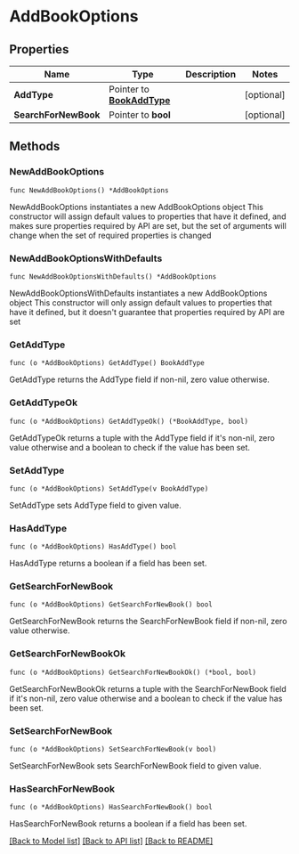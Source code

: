 # AddBookOptions

## Properties

Name | Type | Description | Notes
------------ | ------------- | ------------- | -------------
**AddType** | Pointer to [**BookAddType**](BookAddType.md) |  | [optional] 
**SearchForNewBook** | Pointer to **bool** |  | [optional] 

## Methods

### NewAddBookOptions

`func NewAddBookOptions() *AddBookOptions`

NewAddBookOptions instantiates a new AddBookOptions object
This constructor will assign default values to properties that have it defined,
and makes sure properties required by API are set, but the set of arguments
will change when the set of required properties is changed

### NewAddBookOptionsWithDefaults

`func NewAddBookOptionsWithDefaults() *AddBookOptions`

NewAddBookOptionsWithDefaults instantiates a new AddBookOptions object
This constructor will only assign default values to properties that have it defined,
but it doesn't guarantee that properties required by API are set

### GetAddType

`func (o *AddBookOptions) GetAddType() BookAddType`

GetAddType returns the AddType field if non-nil, zero value otherwise.

### GetAddTypeOk

`func (o *AddBookOptions) GetAddTypeOk() (*BookAddType, bool)`

GetAddTypeOk returns a tuple with the AddType field if it's non-nil, zero value otherwise
and a boolean to check if the value has been set.

### SetAddType

`func (o *AddBookOptions) SetAddType(v BookAddType)`

SetAddType sets AddType field to given value.

### HasAddType

`func (o *AddBookOptions) HasAddType() bool`

HasAddType returns a boolean if a field has been set.

### GetSearchForNewBook

`func (o *AddBookOptions) GetSearchForNewBook() bool`

GetSearchForNewBook returns the SearchForNewBook field if non-nil, zero value otherwise.

### GetSearchForNewBookOk

`func (o *AddBookOptions) GetSearchForNewBookOk() (*bool, bool)`

GetSearchForNewBookOk returns a tuple with the SearchForNewBook field if it's non-nil, zero value otherwise
and a boolean to check if the value has been set.

### SetSearchForNewBook

`func (o *AddBookOptions) SetSearchForNewBook(v bool)`

SetSearchForNewBook sets SearchForNewBook field to given value.

### HasSearchForNewBook

`func (o *AddBookOptions) HasSearchForNewBook() bool`

HasSearchForNewBook returns a boolean if a field has been set.


[[Back to Model list]](../README.md#documentation-for-models) [[Back to API list]](../README.md#documentation-for-api-endpoints) [[Back to README]](../README.md)


